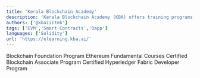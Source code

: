 ```yaml
---
title: 'Kerala Blockchain Academy'
description: 'Kerala Blockchain Academy (KBA) offers training programs, consultancy services, and research activities in multiple domains of Blockchain Technology'
authors: ['@kbaiiitmk']
tags: ['EVM','Smart Contracts','Dapp']
languages: ['Solidity']
url: 'https://elearning.kba.ai/'
---
```


Blockchain Foundation Program
Ethereum Fundamental Courses
Certified Blockchain Associate Program
Certified Hyperledger Fabric Developer Program